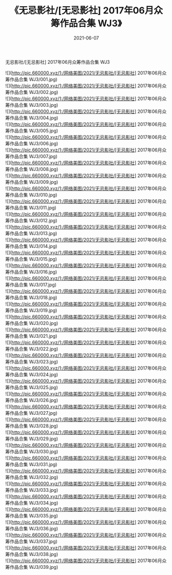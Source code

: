 ﻿---
layout: post
title:  《无忌影社/[无忌影社] 2017年06月众筹作品合集 WJ3》
date:   2021-06-07
img: http://pic.660000.xyz/1:/网络美图/2021/无忌影社/[无忌影社] 2017年06月众筹作品合集 WJ3/000.jpg
categories: [美女, 清纯, 唯美]
---

无忌影社/[无忌影社] 2017年06月众筹作品合集 WJ3

 ![](http://pic.660000.xyz/1:/网络美图/2021/无忌影社/[无忌影社] 2017年06月众筹作品合集 WJ3/001.jpg) <br>![](http://pic.660000.xyz/1:/网络美图/2021/无忌影社/[无忌影社] 2017年06月众筹作品合集 WJ3/002.jpg) <br>![](http://pic.660000.xyz/1:/网络美图/2021/无忌影社/[无忌影社] 2017年06月众筹作品合集 WJ3/003.jpg) <br>![](http://pic.660000.xyz/1:/网络美图/2021/无忌影社/[无忌影社] 2017年06月众筹作品合集 WJ3/004.jpg) <br>![](http://pic.660000.xyz/1:/网络美图/2021/无忌影社/[无忌影社] 2017年06月众筹作品合集 WJ3/005.jpg) <br>![](http://pic.660000.xyz/1:/网络美图/2021/无忌影社/[无忌影社] 2017年06月众筹作品合集 WJ3/006.jpg) <br>![](http://pic.660000.xyz/1:/网络美图/2021/无忌影社/[无忌影社] 2017年06月众筹作品合集 WJ3/007.jpg) <br>![](http://pic.660000.xyz/1:/网络美图/2021/无忌影社/[无忌影社] 2017年06月众筹作品合集 WJ3/008.jpg) <br>![](http://pic.660000.xyz/1:/网络美图/2021/无忌影社/[无忌影社] 2017年06月众筹作品合集 WJ3/009.jpg) <br>![](http://pic.660000.xyz/1:/网络美图/2021/无忌影社/[无忌影社] 2017年06月众筹作品合集 WJ3/010.jpg) <br>![](http://pic.660000.xyz/1:/网络美图/2021/无忌影社/[无忌影社] 2017年06月众筹作品合集 WJ3/011.jpg) <br>![](http://pic.660000.xyz/1:/网络美图/2021/无忌影社/[无忌影社] 2017年06月众筹作品合集 WJ3/012.jpg) <br>![](http://pic.660000.xyz/1:/网络美图/2021/无忌影社/[无忌影社] 2017年06月众筹作品合集 WJ3/013.jpg) <br>![](http://pic.660000.xyz/1:/网络美图/2021/无忌影社/[无忌影社] 2017年06月众筹作品合集 WJ3/014.jpg) <br>![](http://pic.660000.xyz/1:/网络美图/2021/无忌影社/[无忌影社] 2017年06月众筹作品合集 WJ3/015.jpg) <br>![](http://pic.660000.xyz/1:/网络美图/2021/无忌影社/[无忌影社] 2017年06月众筹作品合集 WJ3/016.jpg) <br>![](http://pic.660000.xyz/1:/网络美图/2021/无忌影社/[无忌影社] 2017年06月众筹作品合集 WJ3/017.jpg) <br>![](http://pic.660000.xyz/1:/网络美图/2021/无忌影社/[无忌影社] 2017年06月众筹作品合集 WJ3/018.jpg) <br>![](http://pic.660000.xyz/1:/网络美图/2021/无忌影社/[无忌影社] 2017年06月众筹作品合集 WJ3/019.jpg) <br>![](http://pic.660000.xyz/1:/网络美图/2021/无忌影社/[无忌影社] 2017年06月众筹作品合集 WJ3/020.jpg) <br>![](http://pic.660000.xyz/1:/网络美图/2021/无忌影社/[无忌影社] 2017年06月众筹作品合集 WJ3/021.jpg) <br>![](http://pic.660000.xyz/1:/网络美图/2021/无忌影社/[无忌影社] 2017年06月众筹作品合集 WJ3/022.jpg) <br>![](http://pic.660000.xyz/1:/网络美图/2021/无忌影社/[无忌影社] 2017年06月众筹作品合集 WJ3/023.jpg) <br>![](http://pic.660000.xyz/1:/网络美图/2021/无忌影社/[无忌影社] 2017年06月众筹作品合集 WJ3/024.jpg) <br>![](http://pic.660000.xyz/1:/网络美图/2021/无忌影社/[无忌影社] 2017年06月众筹作品合集 WJ3/025.jpg) <br>![](http://pic.660000.xyz/1:/网络美图/2021/无忌影社/[无忌影社] 2017年06月众筹作品合集 WJ3/026.jpg) <br>![](http://pic.660000.xyz/1:/网络美图/2021/无忌影社/[无忌影社] 2017年06月众筹作品合集 WJ3/027.jpg) <br>![](http://pic.660000.xyz/1:/网络美图/2021/无忌影社/[无忌影社] 2017年06月众筹作品合集 WJ3/028.jpg) <br>![](http://pic.660000.xyz/1:/网络美图/2021/无忌影社/[无忌影社] 2017年06月众筹作品合集 WJ3/029.jpg) <br>![](http://pic.660000.xyz/1:/网络美图/2021/无忌影社/[无忌影社] 2017年06月众筹作品合集 WJ3/030.jpg) <br>![](http://pic.660000.xyz/1:/网络美图/2021/无忌影社/[无忌影社] 2017年06月众筹作品合集 WJ3/031.jpg) <br>![](http://pic.660000.xyz/1:/网络美图/2021/无忌影社/[无忌影社] 2017年06月众筹作品合集 WJ3/032.jpg) <br>![](http://pic.660000.xyz/1:/网络美图/2021/无忌影社/[无忌影社] 2017年06月众筹作品合集 WJ3/033.jpg) <br>![](http://pic.660000.xyz/1:/网络美图/2021/无忌影社/[无忌影社] 2017年06月众筹作品合集 WJ3/034.jpg) <br>![](http://pic.660000.xyz/1:/网络美图/2021/无忌影社/[无忌影社] 2017年06月众筹作品合集 WJ3/035.jpg) <br>![](http://pic.660000.xyz/1:/网络美图/2021/无忌影社/[无忌影社] 2017年06月众筹作品合集 WJ3/036.jpg) <br>![](http://pic.660000.xyz/1:/网络美图/2021/无忌影社/[无忌影社] 2017年06月众筹作品合集 WJ3/037.jpg) <br>![](http://pic.660000.xyz/1:/网络美图/2021/无忌影社/[无忌影社] 2017年06月众筹作品合集 WJ3/038.jpg) <br>![](http://pic.660000.xyz/1:/网络美图/2021/无忌影社/[无忌影社] 2017年06月众筹作品合集 WJ3/039.jpg) <br>